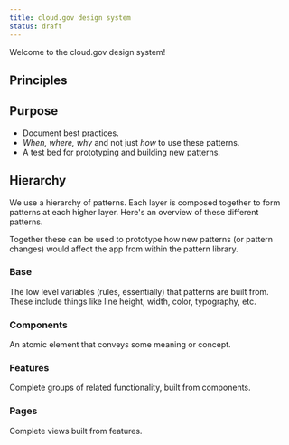 ```yaml
---
title: cloud.gov design system
status: draft
---
```


Welcome to the cloud.gov design system!

## Principles 


## Purpose

- Document best practices.
- _When, where, why_ and not just _how_ to use these patterns.
- A test bed for prototyping and building new patterns.


## Hierarchy

We use a hierarchy of patterns. Each layer is composed together to form patterns
at each higher layer. Here's an overview of these different patterns.

Together these can be used to prototype how new patterns (or pattern changes)
would affect the app from within the pattern library.


### Base

The low level variables (rules, essentially) that patterns are built from. These
include things like line height, width, color, typography, etc.


### Components

An atomic element that conveys some meaning or concept.


### Features

Complete groups of related functionality, built from components.


### Pages

Complete views built from features.
